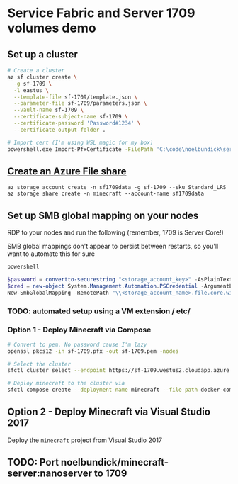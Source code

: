 # Service Fabric and Server 1709 volumes demo

## Set up a cluster

```bash
# Create a cluster
az sf cluster create \
  -g sf-1709 \
  -l eastus \
  --template-file sf-1709/template.json \
  --parameter-file sf-1709/parameters.json \
  --vault-name sf-1709 \
  --certificate-subject-name sf-1709 \
  --certificate-password 'Password#1234' \
  --certificate-output-folder .

# Import cert (I'm using WSL magic for my box)
powershell.exe Import-PfxCertificate -FilePath 'C:\code\noelbundick\service-fabric-1709-demo\sf-1709201802051346.pfx' -CertStoreLocation 'Cert:\CurrentUser\My\'
```

## [Create an Azure File share](https://docs.microsoft.com/en-us/azure/storage/files/storage-how-to-create-file-share)

```shell
az storage account create -n sf1709data -g sf-1709 --sku Standard_LRS
az storage share create -n minecraft --account-name sf1709data
```

## Set up SMB global mapping on your nodes

RDP to your nodes and run the following (remember, 1709 is Server Core!)

SMB global mappings don't appear to persist between restarts, so you'll want to automate this for sure

```powershell
powershell

$password = convertto-securestring "<storage_account_key>" -AsPlainText -Force
$cred = new-object System.Management.Automation.PSCredential -ArgumentList "Azure\<storage_account_name>", $password
New-SmbGlobalMapping -RemotePath "\\<storage_account_name>.file.core.windows.net\<share_name>" -Credential $cred -LocalPath Z:
```

### TODO: automated setup using a VM extension / etc/

### Option 1 - Deploy Minecraft via Compose

```bash
# Convert to pem. No password cause I'm lazy
openssl pkcs12 -in sf-1709.pfx -out sf-1709.pem -nodes

# Select the cluster
sfctl cluster select --endpoint https://sf-1709.westus2.cloudapp.azure.com:19080/Explorer --pem certs/sf-1709.pem --no-verify

# Deploy minecraft to the cluster via 
sfctl compose create --deployment-name minecraft --file-path docker-compose.yml
```

## Option 2 - Deploy Minecraft via Visual Studio 2017

Deploy the `minecraft` project from Visual Studio 2017

## TODO: Port noelbundick/minecraft-server:nanoserver to 1709
